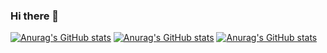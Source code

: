 ### Hi there 👋

<!--
**Levi-Michael/Levi-Michael** is a ✨ _special_ ✨ repository because its `README.md` (this file) appears on your GitHub profile.

Here are some ideas to get you started:

- 🔭 I’m currently working on ...
- 🌱 I’m currently learning ...
- 👯 I’m looking to collaborate on ...
- 🤔 I’m looking for help with ...
- 💬 Ask me about ...
- 📫 How to reach me: ...
- 😄 Pronouns: ...
- ⚡ Fun fact: ...
-->


[![Anurag's GitHub stats](https://github-readme-stats.vercel.app/api?username=Levi-Michael)](https://github.com/anuraghazra/github-readme-stats) [![Anurag's GitHub stats](https://github-readme-stats.vercel.app/api/top-langs/?username=ClaraCrazy&theme=dracula&hide_border=false&include_all_commits=false&count_private=true&layout=compact)](https://github.com/anuraghazra/github-readme-stats)
[![Anurag's GitHub stats](https://github-profile-trophy.vercel.app/?username=Levi-Michael&theme=dracula&no-frame=false&no-bg=false&margin-w=4&rank=-C)](https://github.com/anuraghazra/github-readme-stats)
